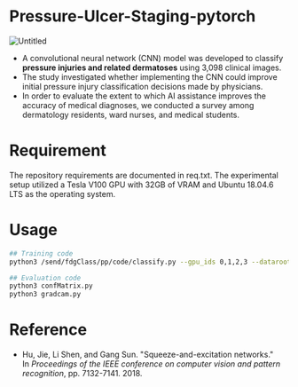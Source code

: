 # **Pressure-Ulcer-Staging-pytorch**

![Untitled](https://github.com/yunvleetp/Pressure-Ulcer-Staging-pytorch/assets/49764894/c4489a25-9525-415f-823b-03b2409359bd)

- A convolutional neural network (CNN) model was developed to classify **pressure injuries and related dermatoses** using 3,098 clinical images.
- The study investigated whether implementing the CNN could improve initial pressure injury classification decisions made by physicians.
- In order to evaluate the extent to which AI assistance improves the accuracy of medical diagnoses, we conducted a survey among dermatology residents, ward nurses, and medical students.

# Requirement

The repository requirements are documented in req.txt. The experimental setup utilized a Tesla V100 GPU with 32GB of VRAM and Ubuntu 18.04.6 LTS as the operating system.

# Usage

```bash
## Training code
python3 /send/fdgClass/pp/code/classify.py --gpu_ids 0,1,2,3 --dataroot dir_to_data --checkpoints_dir dir_to_model_checkpoint --input_nc 3 --output_nc num_of_class --name exp_name --fold kfold_fold_num --n_epochs 10 --n_epochs_decay 190 --lr 0.00001 --batchSize 48 --depthSize 512 --model SEResNext101 --aug --class7

## Evaluation code
python3 confMatrix.py
python3 gradcam.py
```

# Reference

- Hu, Jie, Li Shen, and Gang Sun. "Squeeze-and-excitation networks." In *Proceedings of the IEEE conference on computer vision and pattern recognition*, pp. 7132-7141. 2018.
